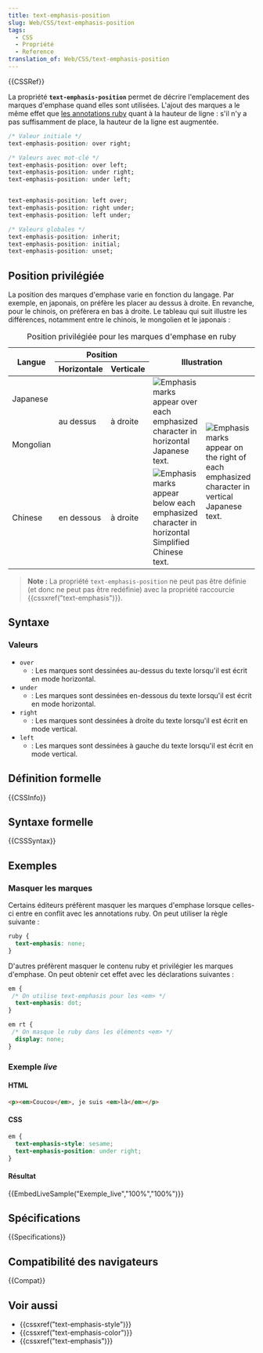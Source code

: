```yaml
---
title: text-emphasis-position
slug: Web/CSS/text-emphasis-position
tags:
  - CSS
  - Propriété
  - Reference
translation_of: Web/CSS/text-emphasis-position
---
```


{{CSSRef}}

La propriété **`text-emphasis-position`** permet de décrire l'emplacement des marques d'emphase quand elles sont utilisées. L'ajout des marques a le même effet que [les annotations ruby](/fr/docs/Web/HTML/Element/ruby) quant à la hauteur de ligne : s'il n'y a pas suffisamment de place, la hauteur de la ligne est augmentée.

```css
/* Valeur initiale */
text-emphasis-position: over right;

/* Valeurs avec mot-clé */
text-emphasis-position: over left;
text-emphasis-position: under right;
text-emphasis-position: under left;


text-emphasis-position: left over;
text-emphasis-position: right under;
text-emphasis-position: left under;

/* Valeurs globales */
text-emphasis-position: inherit;
text-emphasis-position: initial;
text-emphasis-position: unset;
```

## Position privilégiée

La position des marques d'emphase varie en fonction du langage. Par exemple, en japonais, on préfère les placer au dessus à droite. En revanche, pour le chinois, on préfèrera en bas à droite. Le tableau qui suit illustre les différences, notamment entre le chinois, le mongolien et le japonais :

<table>
  <caption>
    Position privilégiée pour les marques d'emphase en ruby
  </caption>
  <thead>
    <tr>
      <th rowspan="2" scope="col">Langue</th>
      <th colspan="2" scope="col">Position</th>
      <th colspan="2" rowspan="2" scope="col">Illustration</th>
    </tr>
    <tr>
      <th>Horizontale</th>
      <th>Verticale</th>
    </tr>
  </thead>
  <tbody>
    <tr>
      <td>Japanese</td>
      <td rowspan="2">au dessus</td>
      <td rowspan="2">à droite</td>
      <td rowspan="2">
        <img
          alt="Emphasis marks appear over each emphasized character in horizontal Japanese text."
          src="text-emphasis-ja.png"
          title="Emphasis (shown in blue for clarity) applied above a fragment of Japanese text"
        />
      </td>
      <td rowspan="3">
        <img
          alt="Emphasis marks appear on the right of each emphasized character in vertical Japanese text."
          src="text-emphasis-v.gif"
          title="Emphasis applied on the right of a fragment of Japanese text"
        />
      </td>
    </tr>
    <tr>
      <td>Mongolian</td>
    </tr>
    <tr>
      <td>Chinese</td>
      <td>en dessous</td>
      <td>à droite</td>
      <td>
        <img
          alt="Emphasis marks appear below each emphasized character in horizontal Simplified Chinese text."
          src="text-emphasis-zh.gif"
          title="Emphasis (shown in blue for clarity) applied below a fragment of Chinese text"
        />
      </td>
    </tr>
  </tbody>
</table>

> **Note :** La propriété `text-emphasis-position` ne peut pas être définie (et donc ne peut pas être redéfinie) avec la propriété raccourcie {{cssxref("text-emphasis")}}.

## Syntaxe

### Valeurs

- `over`
  - : Les marques sont dessinées au-dessus du texte lorsqu'il est écrit en mode horizontal.
- `under`
  - : Les marques sont dessinées en-dessous du texte lorsqu'il est écrit en mode horizontal.
- `right`
  - : Les marques sont dessinées à droite du texte lorsqu'il est écrit en mode vertical.
- `left`
  - : Les marques sont dessinées à gauche du texte lorsqu'il est écrit en mode vertical.

## Définition formelle

{{CSSInfo}}

## Syntaxe formelle

{{CSSSyntax}}

## Exemples

### Masquer les marques

Certains éditeurs préfèrent masquer les marques d'emphase lorsque celles-ci entre en conflit avec les annotations ruby. On peut utiliser la règle suivante :

```css
ruby {
  text-emphasis: none;
}
```

D'autres préfèrent masquer le contenu ruby et privilégier les marques d'emphase. On peut obtenir cet effet avec les déclarations suivantes :

```css
em {
 /* On utilise text-emphasis pour les <em> */
  text-emphasis: dot;
}

em rt {
 /* On masque le ruby dans les éléments <em> */
  display: none;
}
```

### Exemple _live_

#### HTML

```html
<p><em>Coucou</em>, je suis <em>là</em></p>
```

#### CSS

```css
em {
  text-emphasis-style: sesame;
  text-emphasis-position: under right;
}
```

#### Résultat

{{EmbedLiveSample("Exemple_live","100%","100%")}}

## Spécifications

{{Specifications}}

## Compatibilité des navigateurs

{{Compat}}

## Voir aussi

- {{cssxref("text-emphasis-style")}}
- {{cssxref("text-emphasis-color")}}
- {{cssxref("text-emphasis")}}

